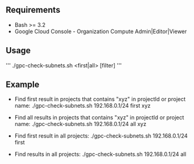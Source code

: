 ## Requirements

- Bash >= 3.2
- Google Cloud Console - Organization Compute Admin|Editor|Viewer 

## Usage

'''
./gpc-check-subnets.sh <range> <first|all> [filter]
'''
  
## Example
  
- Find first result in projects that contains "xyz" in projectId or project name:
  ./gpc-check-subnets.sh 192.168.0.1/24 first xyz
  
- Find all results in projects that contains "xyz" in projectId or project name:
  ./gpc-check-subnets.sh 192.168.0.1/24 all xyz
  
- Find first result in all projects:
  ./gpc-check-subnets.sh 192.168.0.1/24 first
  
- Find results in all projects:
  ./gpc-check-subnets.sh 192.168.0.1/24 all
  
